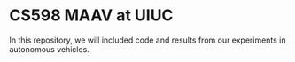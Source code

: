 # CS598 MAAV at UIUC

In this repository, we will included code and results from our experiments in autonomous vehicles.
